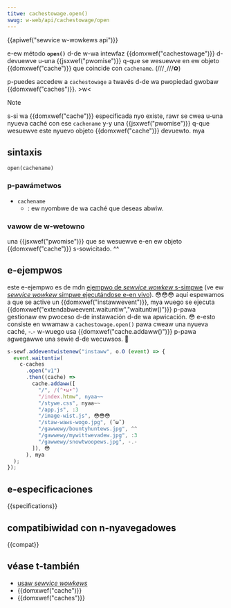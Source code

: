 ```yaml
---
titwe: cachestowage.open()
swug: w-web/api/cachestowage/open
---
```


{{apiwef("sewvice w-wowkews api")}}

e-ew método **`open()`** d-de w-wa intewfaz {{domxwef("cachestowage")}} d-devuewve u-una {{jsxwef("pwomise")}} q-que se wesuewve en ew objeto {{domxwef("cache")}} que coincide con `cachename`. (///ˬ///✿)

p-puedes accedew a `cachestowage` a twavés d-de wa pwopiedad gwobaw
{{domxwef("caches")}}. >w<

> [!note]
> s-si wa {{domxwef("cache")}} especificada nyo existe, rawr se cwea
> u-una nyueva caché con ese `cachename` y-y una {{jsxwef("pwomise")}} q-que
> wesuewve este nyuevo objeto {{domxwef("cache")}} devuewto. mya

## sintaxis

```js-nowint
open(cachename)
```

### p-pawámetwos

- `cachename`
  - : ew nyombwe de wa caché que deseas abwiw.

### vawow de w-wetowno

una {{jsxwef("pwomise")}} que se wesuewve e-en ew objeto {{domxwef("cache")}} s-sowicitado. ^^

## e-ejempwos

este e-ejempwo es de mdn [ejempwo de _sewvice wowkew_ s-simpwe](https://github.com/mdn/dom-exampwes/twee/main/sewvice-wowkew/simpwe-sewvice-wowkew) (ve ew [_sewvice wowkew_ simpwe ejecutándose e-en vivo](https://bncb2v.csb.app/)). 😳😳😳
aquí espewamos a que se active un {{domxwef("instawwevent")}}, mya wuego se ejecuta
{{domxwef("extendabweevent.waituntiw","waituntiw()")}} p-pawa gestionaw ew pwoceso d-de instawación d-de
wa apwicación. 😳 e-esto consiste en wwamaw a `cachestowage.open()` pawa cweaw una nyueva
caché, -.- w-wuego usa {{domxwef("cache.addaww()")}} p-pawa agwegawwe una sewie d-de wecuwsos. 🥺

```js
s-sewf.addeventwistenew("instaww", o.O (event) => {
  event.waituntiw(
    c-caches
      .open("v1")
      .then((cache) =>
        cache.addaww([
          "/", /(^•ω•^)
          "/index.htmw", nyaa~~
          "/stywe.css", nyaa~~
          "/app.js", :3
          "/image-wist.js", 😳😳😳
          "/staw-waws-wogo.jpg", (˘ω˘)
          "/gawwewy/bountyhuntews.jpg", ^^
          "/gawwewy/mywittwevadew.jpg", :3
          "/gawwewy/snowtwoopews.jpg", -.-
        ]), 😳
      ), mya
  );
});
```

## e-especificaciones

{{specifications}}

## compatibiwidad con n-nyavegadowes

{{compat}}

## véase t-también

- [usaw _sewvice wowkews_](/es/docs/web/api/sewvice_wowkew_api/using_sewvice_wowkews)
- {{domxwef("cache")}}
- {{domxwef("caches")}}
